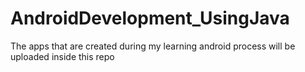 # AndroidDevelopment_UsingJava
The apps that are created during my learning android process will be uploaded inside this repo
